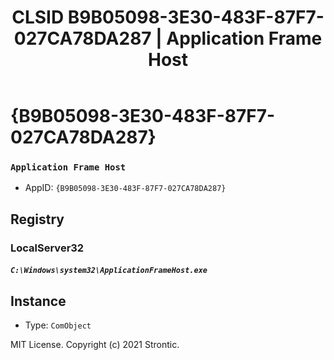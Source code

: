 ﻿---
title: "CLSID B9B05098-3E30-483F-87F7-027CA78DA287 | Application Frame Host"
excerpt: What is COM-Object CLSID B9B05098-3E30-483F-87F7-027CA78DA287?
---

# {B9B05098-3E30-483F-87F7-027CA78DA287}

### `Application Frame Host`
* AppID: `{B9B05098-3E30-483F-87F7-027CA78DA287}`

## Registry


### LocalServer32

##### `C:\Windows\system32\ApplicationFrameHost.exe`

## Instance

* Type: `ComObject`

MIT License. Copyright (c) 2021 Strontic.


